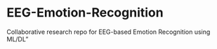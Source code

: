# EEG-Emotion-Recognition
Collaborative research repo for EEG-based Emotion Recognition using ML/DL”

